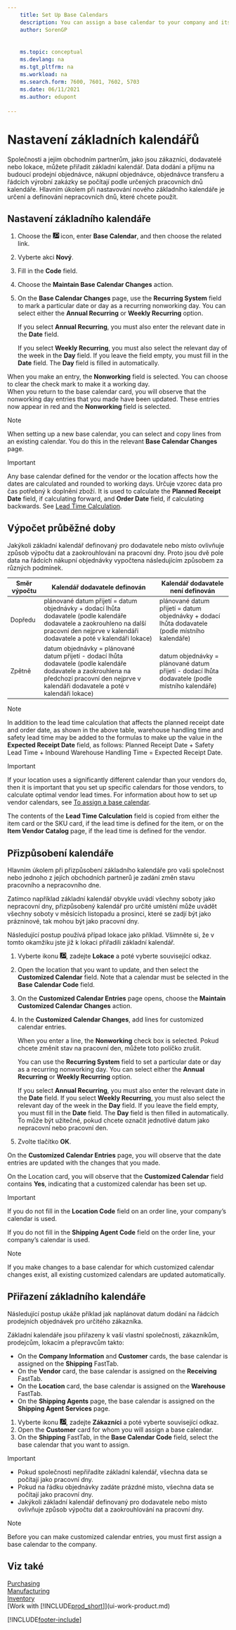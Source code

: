 ```yaml
---
    title: Set Up Base Calendars
    description: You can assign a base calendar to your company and its business partners, to calculate delivery and receipt dates according to the specified working days.
    author: SorenGP


    ms.topic: conceptual
    ms.devlang: na
    ms.tgt_pltfrm: na
    ms.workload: na
    ms.search.form: 7600, 7601, 7602, 5703
    ms.date: 06/11/2021
    ms.author: edupont

---
```

# Nastavení základních kalendářů

Společnosti a jejím obchodním partnerům, jako jsou zákazníci, dodavatelé nebo lokace, můžete přiřadit základní kalendář. Data dodání a příjmu na budoucí prodejní objednávce, nákupní objednávce, objednávce transferu a řádcích výrobní zakázky se počítají podle určených pracovních dnů kalendáře. Hlavním úkolem při nastavování nového základního kalendáře je určení a definování nepracovních dnů, které chcete použít.

## Nastavení základního kalendáře

1. Choose the ![Lightbulb that opens the Tell Me feature.](media/ui-search/search_small.png "Tell me what you want to do") icon, enter **Base Calendar**, and then choose the related link.
2. Vyberte akci **Nový**.
3. Fill in the **Code** field.
4. Choose the **Maintain Base Calendar Changes** action.
5. On the **Base Calendar Changes** page, use the **Recurring System** field to mark a particular date or day as a recurring nonworking day. You can select either the **Annual Recurring** or **Weekly Recurring** option.

   If you select **Annual Recurring**, you must also enter the relevant date in the **Date** field.

   If you select **Weekly Recurring**, you must also select the relevant day of the week in the **Day** field. If you leave the field empty, you must fill in the **Date** field. The **Day** field is filled in automatically.

When you make an entry, the **Nonworking** field is selected. You can choose to clear the check mark to make it a working day.  
When you return to the base calendar card, you will observe that the nonworking day entries that you made have been updated. These entries now appear in red and the **Nonworking** field is selected.

> [!NOTE]  
> When setting up a new base calendar, you can select and copy lines from an existing calendar. You do this in the relevant **Base Calendar Changes** page.

> [!IMPORTANT]  
> Any base calendar defined for the vendor or the location affects how the dates are calculated and rounded to working days.
> Určuje vzorec data pro čas potřebný k doplnění zboží. It is used to calculate the **Planned Receipt Date** field, if calculating forward, and **Order Date** field, if calculating backwards. See [Lead Time Calculation](across-how-to-assign-base-calendars.md#lead-time-calculation).

## Výpočet průběžné doby

Jakýkoli základní kalendář definovaný pro dodavatele nebo místo ovlivňuje způsob výpočtu dat a zaokrouhlování na pracovní dny. Proto jsou dvě pole data na řádcích nákupní objednávky vypočtena následujícím způsobem za různých podmínek.

| Směr výpočtu | Kalendář dodavatele definován | Kalendář dodavatele není definován |
|---------------------|-----------------------|---------------------------|
| Dopředu | plánované datum přijetí = datum objednávky + dodací lhůta dodavatele (podle kalendáře dodavatele a zaokrouhleno na další pracovní den nejprve v kalendáři dodavatele a poté v kalendáři lokace) | plánované datum přijetí = datum objednávky + dodací lhůta dodavatele (podle místního kalendáře) |
| Zpětně | datum objednávky = plánované datum přijetí - dodací lhůta dodavatele (podle kalendáře dodavatele a zaokrouhlena na předchozí pracovní den nejprve v kalendáři dodavatele a poté v kalendáři lokace) | datum objednávky = plánované datum přijetí - dodací lhůta dodavatele (podle místního kalendáře) |

> [!NOTE]
> In addition to the lead time calculation that affects the planned receipt date and order date, as shown in the above table, warehouse handling time and safety lead time may be added to the formulas to make up the value in the **Expected Receipt Date** field, as follows: Planned Receipt Date + Safety Lead Time + Inbound Warehouse Handling Time = Expected Receipt Date.

> [!Important]
> If your location uses a significantly different calendar than your vendors do, then it is important that you set up specific calendars for those vendors, to calculate optimal vendor lead times. For information about how to set up vendor calendars, see [To assign a base calendar](across-how-to-assign-base-calendars.md#to-assign-a-base-calendar).

The contents of the **Lead Time Calculation** field is copied from either the item card or the SKU card, if the lead time is defined for the item, or on the **Item Vendor Catalog** page, if the lead time is defined for the vendor.

## Přizpůsobení kalendáře
Hlavním úkolem při přizpůsobení základního kalendáře pro vaši společnost nebo jednoho z jejích obchodních partnerů je zadání změn stavu pracovního a nepracovního dne.

Zatímco například základní kalendář obvykle uvádí všechny soboty jako nepracovní dny, přizpůsobený kalendář pro určité umístění může uvádět všechny soboty v měsících listopadu a prosinci, které se zadjí být jako prázninové, tak mohou být jako pracovní dny.

Následující postup používá případ lokace jako příklad. Všimněte si, že v tomto okamžiku jste již k lokaci přiřadili základní kalendář.

1. Vyberte ikonu ![Žárovky, která otevře funkci Řekněte mi](media/ui-search/search_small.png "Řekněte mi, co chcete dělat"), zadejte **Lokace** a poté vyberte související odkaz.
2. Open the location that you want to update, and then select the **Customized Calendar** field. Note that a calendar must be selected in the **Base Calendar Code** field.
3. On the **Customized Calendar Entries** page opens, choose the **Maintain Customized Calendar Changes** action.
4. In the **Customized Calendar Changes**, add lines for customized calendar entries.

   When you enter a line, the **Nonworking** check box is selected. Pokud chcete změnit stav na pracovní den, můžete toto políčko zrušit.

   You can use the **Recurring System** field to set a particular date or day as a recurring nonworking day. You can select either the **Annual Recurring** or **Weekly Recurring** option.

   If you select **Annual Recurring**, you must also enter the relevant date in the **Date** field. If you select **Weekly Recurring**, you must also select the relevant day of the week in the **Day** field. If you leave the field empty, you must fill in the **Date** field. The **Day** field is then filled in automatically. To může být užitečné, pokud chcete označit jednotlivé datum jako nepracovní nebo pracovní den.

5. Zvolte tlačítko **OK**.

On the **Customized Calendar Entries** page, you will observe that the date entries are updated with the changes that you made.

On the Location card, you will observe that the **Customized Calendar** field contains **Yes**, indicating that a customized calendar has been set up.

> [!Important]
> If you do not fill in the **Location Code** field on an order line, your company’s calendar is used.


If you do not fill in the **Shipping Agent Code** field on the order line, your company’s calendar is used.

> [!NOTE]  
> If you make changes to a base calendar for which customized calendar changes exist, all existing customized calendars are updated automatically.

## Přiřazení základního kalendáře
Následující postup ukáže příklad jak naplánovat datum dodání na řádcích prodejních objednávek pro určitého zákazníka.

Základní kalendáře jsou přiřazeny k vaší vlastní společnosti, zákazníkům, prodejcům, lokacím a přepravcům takto:

- On the **Company Information** and **Customer** cards, the base calendar is assigned on the **Shipping** FastTab.
- On the **Vendor** card, the base calendar is assigned on the **Receiving** FastTab.
- On the **Location** card, the base calendar is assigned on the **Warehouse** FastTab.
- On the **Shipping Agents** page, the base calendar is assigned on the **Shipping Agent Services** page.

1. Vyberte ikonu ![Žárovky, která otevře funkci Řekněte mi.](media/ui-search/search_small.png "Řekněte mi, co chcete dělat"), zadejte **Zákazníci** a poté vyberte související odkaz.
2. Open the **Customer** card for whom you will assign a base calendar.
3. On the **Shipping** FastTab, in the **Base Calendar Code** field, select the base calendar that you want to assign.

> [!IMPORTANT]
> - Pokud společnosti nepřiřadíte základní kalendář, všechna data se počítají jako pracovní dny.
> - Pokud na řádku objednávky zadáte prázdné místo, všechna data se počítají jako pracovní dny.
> - Jakýkoli základní kalendář definovaný pro dodavatele nebo místo ovlivňuje způsob výpočtu dat a zaokrouhlování na pracovní dny.

> [!NOTE]  
> Before you can make customized calendar entries, you must first assign a base calendar to the company.

## Viz také
[Purchasing](purchasing-manage-purchasing.md)  
[Manufacturing](production-manage-manufacturing.md)    
[Inventory](inventory-manage-inventory.md)  
[Work with [!INCLUDE[prod_short](includes/prod_short.md)]](ui-work-product.md)


[!INCLUDE[footer-include](includes/footer-banner.md)]